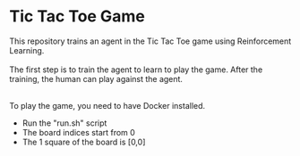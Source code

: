 # Tic Tac Toe Game

This repository trains an agent in the Tic Tac Toe game using Reinforcement Learning. <br>
<br>
The first step is to train the agent to learn to play the game. After the training, the human can play against the agent. <br>
<br>

To play the game, you need to have Docker installed.

<ul>
<li>Run the "run.sh" script</li>
<li>The board indices start from 0</li>
<li>The 1 square of the board is [0,0]</li></ul>